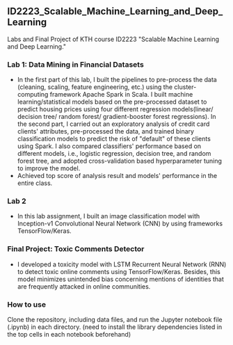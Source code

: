 ## ID2223_Scalable_Machine_Learning_and_Deep_Learning
Labs and Final Project of KTH course ID2223 "Scalable Machine Learning and Deep Learning."

### Lab 1: Data Mining in Financial Datasets
* In the first part of this lab, I built the pipelines to pre-process the data (cleaning, scaling, feature engineering, etc.) using the cluster-computing framework Apache Spark in Scala. I built machine learning/statistical models based on the pre-processed dataset to predict housing prices using four different regression models(linear/ decision tree/ random forest/ gradient-booster forest regressions). In the second part, I carried out an exploratory analysis of credit card clients' attributes, pre-processed the data,  and trained binary classification models to predict the risk of "default" of these clients using Spark. I also compared classifiers' performance based on different models, i.e., logistic regression, decision tree, and random forest tree, and adopted cross-validation based hyperparameter tuning to improve the model.
* Achieved top score of analysis result and models' performance in the entire class.
  
### Lab 2
* In this lab assignment, I built an image classification model with Inception-v1 Convolutional Neural Network (CNN) by using frameworks TensorFlow/Keras.  
  
### Final Project: Toxic Comments Detector
* I developed a toxicity model with LSTM Recurrent Neural Network (RNN) to detect toxic online comments using TensorFlow/Keras. Besides, this model minimizes unintended bias concerning mentions of identities that are frequently attacked in online communities.

### How to use
Clone the repository, including data files, and run the Jupyter notebook file (.ipynb) in each directory. (need to install the library dependencies listed in the top cells in each notebook beforehand)
